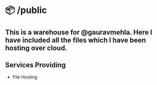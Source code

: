 # 📦  /public
This is a warehouse for @gauravmehla. Here I have included all the files which I have been hosting over cloud.
---
## Services Providing
- File Hosting
